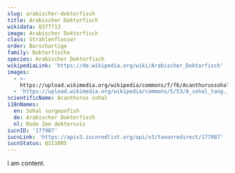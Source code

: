 ```yaml
---
slug: arabischer-doktorfisch
title: Arabischer Doktorfisch
wikidata: Q377713
image: Arabischer Doktorfisch
class: Strahlenflosser
order: Barschartige
family: Doktorfische
species: Arabischer Doktorfisch
wikipediaLink: 'https://de.wikipedia.org/wiki/Arabischer_Doktorfisch'
images:
  - >-
    https://upload.wikimedia.org/wikipedia/commons/f/f6/Acanthurussohal-ArabischerDoktor.jpg
  - 'https://upload.wikimedia.org/wikipedia/commons/5/53/A_sohal_tang.jpg'
scientificName: Acanthurus sohal
i18nNames:
  en: Sohal surgeonfish
  de: Arabischer Doktorfisch
  nl: Rode Zee doktersvis
iucnID: '177987'
iucnLink: 'https://apiv3.iucnredlist.org/api/v3/taxonredirect/177987'
iucnStatus: Q211005
---
```


I am content.

